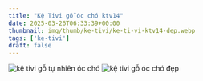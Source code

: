 ```yaml
---
title: "Kệ Tivi gỗ óc chó ktv14"
date: 2025-03-26T06:33:39+00:00
thumbnail: img/thumb/ke-tivi/ke-ti-vi-ktv14-dep.webp
tags: ['ke-tivi']
draft: false
---
```

![kệ tivi gỗ tự nhiên óc chó](/img/ke-tivi/ktv14/ke-ti-vi-ktv14-00-15.webp)
![kệ tivi gỗ óc chó đẹp](/img/ke-tivi/ktv14/ke-ti-vi-ktv14-00-16.webp)